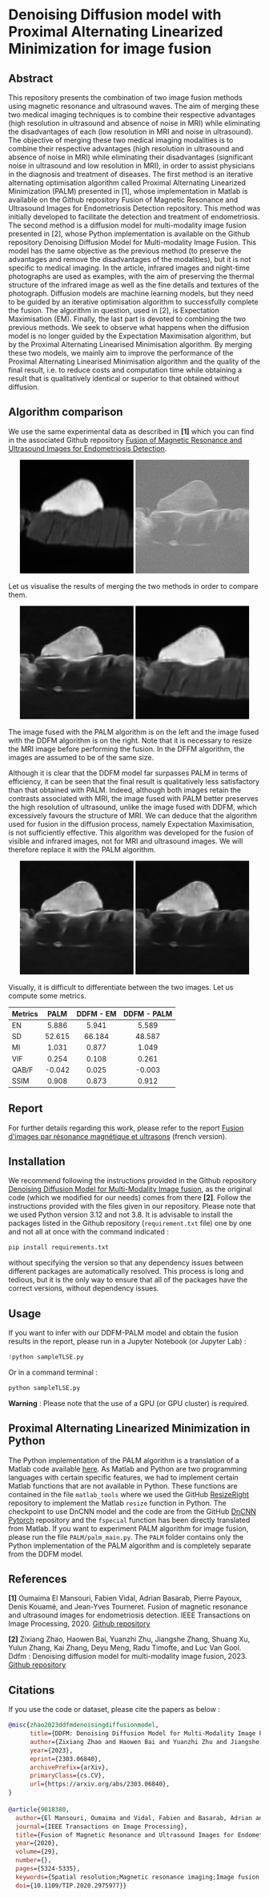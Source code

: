 # Denoising Diffusion model with Proximal Alternating Linearized Minimization for image fusion

## Abstract
This repository presents the combination of two image fusion methods using magnetic resonance and ultrasound waves. The aim of merging these two medical imaging techniques is to combine their respective advantages (high resolution in ultrasound and absence of noise in MRI) while eliminating the disadvantages of each (low resolution in MRI and noise in ultrasound). The objective of merging these two medical imaging modalities is to combine their respective advantages (high resolution in ultrasound and absence of noise in MRI) while eliminating
their disadvantages (significant noise in ultrasound and low resolution in MRI), in order to assist physicians in the diagnosis and treatment of diseases. The first method is an iterative alternating optimisation algorithm called Proximal Alternating Linearized Minimization (PALM) presented in [1], whose implementation in Matlab is available on the Github repository Fusion of Magnetic Resonance and Ultrasound Images for Endometriosis Detection repository. This method was initially developed to facilitate the detection and treatment of endometriosis. The second method is a diffusion model for multi-modality image fusion presented in [2], whose Python implementation is available on the Github repository Denoising Diffusion Model for Multi-modality Image Fusion. This model has the same objective as the previous method (to preserve the advantages and remove the disadvantages of the modalities), but it is not specific to medical imaging. In the article, infrared images and night-time photographs are used as examples, with the aim of preserving the thermal structure of the infrared image as well as the fine details and textures of the photograph. Diffusion models are machine learning models, but they need to be guided by an iterative optimisation algorithm to successfully complete the fusion. The algorithm in question, used in [2], is Expectation Maximisation (EM). Finally, the last part is devoted to combining the two previous methods. We seek to observe what happens when the diffusion model is no longer guided by the Expectation Maximisation algorithm, but by the Proximal Alternating Linearised Minimisation algorithm. By merging these two models, we mainly aim to improve the performance of the Proximal Alternating Linearised Minimisation algorithm and the quality of the final result, i.e. to reduce costs and computation time while obtaining a result that is qualitatively identical or superior to that obtained without diffusion.

## Algorithm comparison

We use the same experimental data as described in **[1]** which you can find in the associated Github repository [Fusion of Magnetic Resonance and Ultrasound Images for Endometriosis Detection](https://github.com/TLongin/Fusion-of-Magnetic-Resonance-and-Ultrasound-Images-for-Endometriosis-Detection).

<p align="center">
  <img src="input-TLSE/Data1/irm.png" alt="Magnetic Resonance Imaging" width="45%">
  <img src="input-TLSE/Data1/us.png" alt="Ultrasound imaging" width="45%">
</p>

Let us visualise the results of merging the two methods in order to compare them.

<p align="center">
  <img src="Results/PALM/20_palm_denoising.png" alt="Fused image (PALM)" width="45%">
  <img src="Results/Data1_fused_EM.png" alt="Fused image (DDFM)" width="45%">
</p>

The image fused with the PALM algorithm is on the left and the image fused with the DDFM algorithm is on the right. Note that it is necessary to resize the MRI image before performing the fusion. In the DFFM algorithm, the images are assumed to be of the same size.

Although it is clear that the DDFM model far surpasses PALM in terms of efficiency, it can be seen that the final result is qualitatively less satisfactory than that obtained with PALM. Indeed, although both images retain the contrasts associated with MRI, the image fused with PALM better preserves the high resolution of ultrasound, unlike the image fused with DDFM, which excessively favours the structure of MRI. We can deduce that the algorithm used for fusion in the diffusion process, namely Expectation Maximisation, is not sufficiently effective.  This algorithm was developed for the fusion of visible and infrared images, not for MRI and ultrasound images. We will therefore replace it with the PALM algorithm.

<p align="center">
  <img src="Results/PALM/20_palm_denoising.png" alt="Fused image (PALM)" width="45%">
  <img src="Results/DDFM_PALM/20_palm_100_ddfm_denoising.png" alt="Fused image (DDFM)" width="45%">
</p>

Visually, it is difficult to differentiate between the two images. Let us compute some metrics.

| Metrics | PALM | DDFM - EM | DDFM - PALM |
|:---------------|:--------------:|:---------------:|:---------------:|
| EN         | 5.886         | 5.941         | 5.589 |
| SD       | 52.615       | 66.184       | 48.587 |
| MI       | 1.031       | 0.877       | 1.049|
| VIF      | 0.254       | 0.108       |0.261 |
| QAB/F      | -0.042       | 0.025       | -0.003|
| SSIM       | 0.908      | 0.873       | 0.912|


## Report
For further details regarding this work, please refer to the report [Fusion d'images par résonance magnétique et ultrasons](https://drive.google.com/file/d/1EqD42Iw54JGWqdoAzLa9iBXeZQF84VMq/view?usp=drive_link) (french version).

## Installation
We recommend following the instructions provided in the Github repository [Denoising Diffusion Model for Multi-Modality Image fusion](https://github.com/Zhaozixiang1228/MMIF-DDFM), as the original code (which we modified for our needs) comes from there **[2]**. Follow the instructions provided with the files given in our repository. Please note that we used Python version 3.12 and not 3.8. It is advisable to install the packages listed in the Github repository (`requirement.txt` file) one by one and not all at once with the command indicated :
```bash
pip install requirements.txt
```
without specifying the version so that any dependency issues between different packages are automatically resolved. This process is long and tedious, but it is the only way to ensure that all of the packages have the correct versions, without dependency issues.

## Usage
If you want to infer with our DDFM-PALM model and obtain the fusion results in the report, please run in a Jupyter Notebook (or Jupyter Lab) :
```python
!python sampleTLSE.py
```
Or in a command terminal :
```bash
python sampleTLSE.py
```
**Warning** : Please note that the use of a GPU (or GPU cluster) is required.

## Proximal Alternating Linearized Minimization in Python
The Python implementation of the PALM algorithm is a translation of a Matlab code available [here](https://github.com/TLongin/Fusion-of-Magnetic-Resonance-and-Ultrasound-Images-for-Endometriosis-Detection). As Matlab and Python are two programming languages with certain specific features, we had to implement certain Matlab functions that are not available in Python. These functions are contained in the file `matlab_tools` where we used the GitHub [ResizeRight](https://github.com/assafshocher/ResizeRight) repository to implement the Matlab `resize` function in Python. The checkpoint to use DnCNN model and the code are from the GitHub [DnCNN Pytorch](https://github.com/SaoYan/DnCNN-PyTorch) repository and the `fspecial` function has been directly translated from Matlab. If you want to experiment PALM algorithm for image fusion, please run the file `PALM/palm_main.py`. The `PALM` folder contains only the Python implementation of the PALM algorithm and is completely separate from the DDFM model.

## References
**[1]**  Oumaima El Mansouri, Fabien Vidal, Adrian Basarab, Pierre Payoux, Denis Kouamé, and Jean-Yves Tourneret. Fusion of magnetic resonance and ultrasound images for endometriosis detection. IEEE Transactions on Image Processing, 2020.  [Github repository](https://github.com/TLongin/Fusion-of-Magnetic-Resonance-and-Ultrasound-Images-for-Endometriosis-Detection)

**[2]** Zixiang Zhao, Haowen Bai, Yuanzhi Zhu, Jiangshe Zhang, Shuang Xu, Yulun Zhang, Kai Zhang, Deyu Meng, Radu Timofte, and Luc Van Gool. Ddfm : Denoising diffusion model for multi-modality image fusion, 2023. [Github repository](https://github.com/Zhaozixiang1228/MMIF-DDFM)

## Citations
If you use the code or dataset, please cite the papers as below :
```bibtex
@misc{zhao2023ddfmdenoisingdiffusionmodel,
      title={DDFM: Denoising Diffusion Model for Multi-Modality Image Fusion}, 
      author={Zixiang Zhao and Haowen Bai and Yuanzhi Zhu and Jiangshe Zhang and Shuang Xu and Yulun Zhang and Kai Zhang and Deyu Meng and Radu Timofte and Luc Van Gool},
      year={2023},
      eprint={2303.06840},
      archivePrefix={arXiv},
      primaryClass={cs.CV},
      url={https://arxiv.org/abs/2303.06840}, 
}

@article{9018380,
  author={El Mansouri, Oumaima and Vidal, Fabien and Basarab, Adrian and Payoux, Pierre and Kouamé, Denis and Tourneret, Jean-Yves},
  journal={IEEE Transactions on Image Processing}, 
  title={Fusion of Magnetic Resonance and Ultrasound Images for Endometriosis Detection}, 
  year={2020},
  volume={29},
  number={},
  pages={5324-5335},
  keywords={Spatial resolution;Magnetic resonance imaging;Image fusion;Diseases;Magnetic resonance;Image fusion;magnetic resonance imaging;ultrasound imaging;super-resolution;despeckling;proximal alternating linearized minimization},
  doi={10.1109/TIP.2020.2975977}}
```
